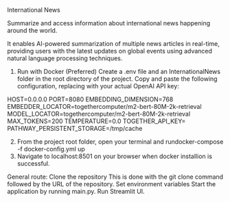 International News 


Summarize and access information about international news happening around the world.

It enables AI-powered summarization of multiple news articles in real-time, providing users with the latest updates on global events using advanced natural language processing techniques.

1. Run with Docker (Preferred)
Create a .env file and an InternationalNews folder in the root directory of the project. Copy and paste the following configuration, replacing <Your Token> with your actual OpenAI API key:

HOST=0.0.0.0
PORT=8080
EMBEDDING_DIMENSION=768
EMBEDDER_LOCATOR=togethercomputer/m2-bert-80M-2k-retrieval
MODEL_LOCATOR=togethercomputer/m2-bert-80M-2k-retrieval
MAX_TOKENS=200
TEMPERATURE=0.0
TOGETHER_API_KEY=<Your Token>
PATHWAY_PERSISTENT_STORAGE=/tmp/cache

2. From the project root folder, open your terminal and rundocker-compose -f docker-config.yml up
3. Navigate to localhost:8501 on your browser when docker installion is successful.
   
General route:
Clone the repository
This is done with the git clone command followed by the URL of the repository.
Set environment variables
Start the application by running main.py.
Run Streamlit UI.

